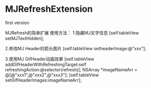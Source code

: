 # MJRefreshExtension
first version

MJRefresh的简单扩展
使用方法：
1.隐藏MJ文字信息
    [self.tableView setMJTextHidden];

2.修改MJ Header的箭头图片
    [self.tableView setheaderImage:@"xxx"];

3.使用MJ GifHeader动画效果
    [self.tableView addGifHeaderWithRefreshingTarget:self refreshingAction:@selector(refresh)];
    NSArray *imageNameArr = @[@"xxx1",@"xxx2",@"xxx3"];
    [self.tableView setGifHeaderImages:imageNameArr];
  
